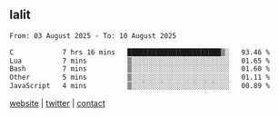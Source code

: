 ## lalit

<!--START_SECTION:waka-->

```txt
From: 03 August 2025 - To: 10 August 2025

C            7 hrs 16 mins   ███████████████████████▒░   93.46 %
Lua          7 mins          ▒░░░░░░░░░░░░░░░░░░░░░░░░   01.65 %
Bash         7 mins          ▒░░░░░░░░░░░░░░░░░░░░░░░░   01.60 %
Other        5 mins          ▒░░░░░░░░░░░░░░░░░░░░░░░░   01.11 %
JavaScript   4 mins          ▒░░░░░░░░░░░░░░░░░░░░░░░░   00.89 %
```

<!--END_SECTION:waka-->

[website](https://lalit.sh) | [twitter](https://x.com/@lalitcodes) | [contact](https://lalit.sh/contact)
